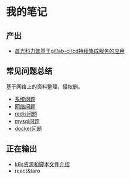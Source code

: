 # 我的笔记

## 产出

- [晨光科力普基于gitlab-ci/cd持续集成服务的应用](devops/cicd/gitlab-ci.md)

## 常见问题总结

基于网络上的资料整理，侵权删。

- [系统问题](常见问题/系统问题.md)
- [网络问题](常见问题/网络问题.md)
- [redis问题](常见问题/redis问题.md)
- [mysql问题](常见问题/mysql问题.md)
- [docker问题](常见问题/docker问题.md)

## 正在输出

- [k8s资源和脚本文件介绍](devops/k8s/k8s.md)
- react&taro